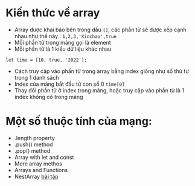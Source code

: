# Kiến thức về array
- Array được khai báo bên trong dấu `[]`, các phần tử sẽ được xếp cạnh nhau như thế này : `1,2,3,'Xinchao',true`
- Mỗi phần tử trong mảng gọi là element
- Mỗi phần tử là 1 kiểu dữ liệu khác nhau
```
let time = [10, true, '2022'];
```
- Cách truy cập vào phần tử trong array bằng index giống như số thứ tự trong 1 danh sách
- Index của mảng bắt đầu từ con số 0 `time[0]`
- Thay đổi phần tử ở index trong mảng, hoặc truy cập vào phần tử là 1 index không có trong mảng
# Một số thuộc tính của mạng:
- .length property
- .push() method
- .pop() method
- Array with let and const
- More array methos
- Arrays and Functions
- NestArray
[bài tập](https://cafedev.vn/tu-hoc-javascript-bai-tap-full-bai-huong-dan-ve-array-va-ham-array-trong-javascript/)
